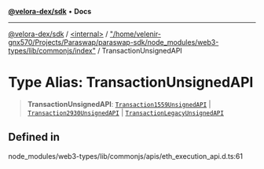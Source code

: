 [**@velora-dex/sdk**](../../../../README.md) • **Docs**

***

[@velora-dex/sdk](../../../../globals.md) / [\<internal\>](../../../README.md) / ["/home/velenir-gnx570/Projects/Paraswap/paraswap-sdk/node\_modules/web3-types/lib/commonjs/index"](../README.md) / TransactionUnsignedAPI

# Type Alias: TransactionUnsignedAPI

> **TransactionUnsignedAPI**: [`Transaction1559UnsignedAPI`](../interfaces/Transaction1559UnsignedAPI.md) \| [`Transaction2930UnsignedAPI`](../interfaces/Transaction2930UnsignedAPI.md) \| [`TransactionLegacyUnsignedAPI`](../interfaces/TransactionLegacyUnsignedAPI.md)

## Defined in

node\_modules/web3-types/lib/commonjs/apis/eth\_execution\_api.d.ts:61

